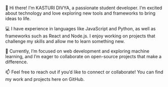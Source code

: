 👋 Hi there! I’m KASTURI DIVYA, a passionate student developer. I’m excited about technology and love exploring new tools and frameworks to bring ideas to life.

💻 I have experience in languages like JavaScript and Python, as well as frameworks such as React and Node.js. I enjoy working on projects that challenge my skills and allow me to learn something new.

🌱 Currently, I’m focused on web development and exploring machine learning, and I’m eager to collaborate on open-source projects that make a difference.

📫 Feel free to reach out if you’d like to connect or collaborate! You can find my work and projects here on GitHub.

